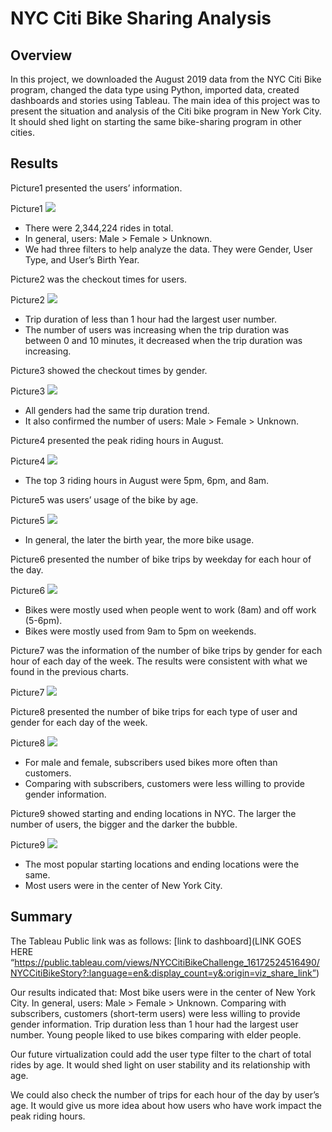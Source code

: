 # NYC Citi Bike Sharing Analysis

## Overview

In this project, we downloaded the August 2019 data from the NYC Citi Bike program, changed the data type using Python, imported data, created dashboards and stories using Tableau. The main idea of this project was to present the situation and analysis of the Citi bike program in New York City. It should shed light on starting the same bike-sharing program in other cities.

## Results

Picture1 presented the users’ information.

Picture1
![](Pictures/Pic1.png)

- There were 2,344,224 rides in total.
- In general, users: Male > Female > Unknown.
- We had three filters to help analyze the data. They were Gender, User Type, and User’s Birth Year.

Picture2 was the checkout times for users.

Picture2
![](Pictures/Pic2.png)

- Trip duration of less than 1 hour had the largest user number.
- The number of users was increasing when the trip duration was between 0 and 10 minutes, it decreased when the trip duration was increasing.

Picture3 showed the checkout times by gender.

Picture3
![](Pictures/Pic3.png)

- All genders had the same trip duration trend.
- It also confirmed the number of users: Male > Female > Unknown.

Picture4 presented the peak riding hours in August.

Picture4
![](Pictures/Pic4.png)

- The top 3 riding hours in August were 5pm, 6pm, and 8am.

Picture5 was users’ usage of the bike by age.

Picture5
![](Pictures/Pic5.png)

- In general, the later the birth year, the more bike usage.

Picture6 presented the number of bike trips by weekday for each hour of the day.

Picture6
![](Pictures/Pic6.png)

- Bikes were mostly used when people went to work (8am) and off work (5-6pm).
- Bikes were mostly used from 9am to 5pm on weekends.

Picture7 was the information of the number of bike trips by gender for each hour of each day of the week. The results were consistent with what we found in the previous charts.

Picture7
![](Pictures/Pic7.png)

Picture8 presented the number of bike trips for each type of user and gender for each day of the week.

Picture8
![](Pictures/Pic8.png)

- For male and female, subscribers used bikes more often than customers.
- Comparing with subscribers, customers were less willing to provide gender information.

Picture9 showed starting and ending locations in NYC. The larger the number of users, the bigger and the darker the bubble.

Picture9
![](Pictures/Pic9.png)

- The most popular starting locations and ending locations were the same.
- Most users were in the center of New York City.

## Summary

The Tableau Public link was as follows:
[link to dashboard](LINK GOES HERE “https://public.tableau.com/views/NYCCitiBikeChallenge_16172524516490/NYCCitiBikeStory?:language=en&:display_count=y&:origin=viz_share_link”)

Our results indicated that:
Most bike users were in the center of New York City. In general, users: Male > Female > Unknown. Comparing with subscribers, customers (short-term users) were less willing to provide gender information. Trip duration less than 1 hour had the largest user number. Young people liked to use bikes comparing with elder people.

Our future virtualization could add the user type filter to the chart of total rides by age. It would shed light on user stability and its relationship with age.

We could also check the number of trips for each hour of the day by user’s age. It would give us more idea about how users who have work impact the peak riding hours.
